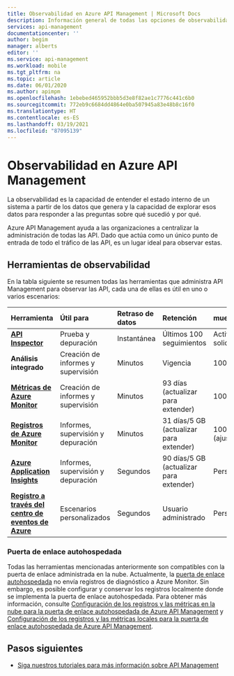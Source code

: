 ```yaml
---
title: Observabilidad en Azure API Management | Microsoft Docs
description: Información general de todas las opciones de observabilidad en Azure API Management.
services: api-management
documentationcenter: ''
author: begim
manager: alberts
editor: ''
ms.service: api-management
ms.workload: mobile
ms.tgt_pltfrm: na
ms.topic: article
ms.date: 06/01/2020
ms.author: apimpm
ms.openlocfilehash: 1ebebed465952bbb5d3e8f82ae1c7776c441c6b0
ms.sourcegitcommit: 772eb9c6684dd4864e0ba507945a83e48b8c16f0
ms.translationtype: HT
ms.contentlocale: es-ES
ms.lasthandoff: 03/19/2021
ms.locfileid: "87095139"
---
```

# <a name="observability-in-azure-api-management"></a>Observabilidad en Azure API Management

La observabilidad es la capacidad de entender el estado interno de un sistema a partir de los datos que genera y la capacidad de explorar esos datos para responder a las preguntas sobre qué sucedió y por qué. 

Azure API Management ayuda a las organizaciones a centralizar la administración de todas las API. Dado que actúa como un único punto de entrada de todo el tráfico de las API, es un lugar ideal para observar estas. 

## <a name="observability-tools"></a>Herramientas de observabilidad

En la tabla siguiente se resumen todas las herramientas que administra API Management para observar las API, cada una de ellas es útil en uno o varios escenarios:

| Herramienta        | Útil para    | Retraso de datos | Retención | muestreo | Tipo de datos | habilitado|
|:------------- |:-------------|:---- |:----|:---- |:--- |:---- 
| **[API Inspector](api-management-howto-api-inspector.md)** | Prueba y depuración | Instantánea | Últimos 100 seguimientos | Activado por solicitud | Seguimientos de solicitud | Siempre
| **Análisis integrado** | Creación de informes y supervisión | Minutos | Vigencia | 100% | Informes y registros | Siempre |
| **[Métricas de Azure Monitor](api-management-howto-use-azure-monitor.md)** | Creación de informes y supervisión | Minutos | 93 días (actualizar para extender) | 100% | Métricas | Siempre |
| **[Registros de Azure Monitor](api-management-howto-use-azure-monitor.md)** | Informes, supervisión y depuración | Minutos | 31 días/5 GB (actualizar para extender) | 100 % (ajustable) | Registros | Opcional |
| **[Azure Application Insights](api-management-howto-app-insights.md)** | Informes, supervisión y depuración | Segundos | 90 días/5 GB (actualizar para extender) | Personalizado | Registros o métricas | Opcional |
| **[Registro a través del centro de eventos de Azure](api-management-howto-log-event-hubs.md)** | Escenarios personalizados | Segundos | Usuario administrado | Personalizado | Personalizado | Opcional |

### <a name="self-hosted-gateway"></a>Puerta de enlace autohospedada

Todas las herramientas mencionadas anteriormente son compatibles con la puerta de enlace administrada en la nube. Actualmente, la [puerta de enlace autohospedada](self-hosted-gateway-overview.md) no envía registros de diagnóstico a Azure Monitor. Sin embargo, es posible configurar y conservar los registros localmente donde se implementa la puerta de enlace autohospedada. Para obtener más información, consulte [Configuración de los registros y las métricas en la nube para la puerta de enlace autohospedada de Azure API Management](how-to-configure-cloud-metrics-logs.md) y [Configuración de los registros y las métricas locales para la puerta de enlace autohospedada de Azure API Management](how-to-configure-local-metrics-logs.md).

## <a name="next-steps"></a>Pasos siguientes

* [Siga nuestros tutoriales para más información sobre API Management](import-and-publish.md)
